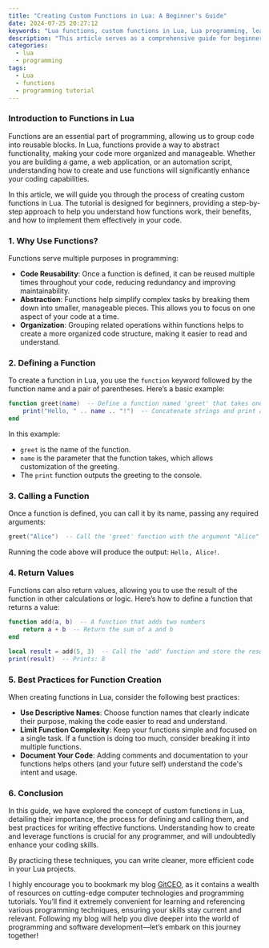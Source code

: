 ```yaml
---
title: "Creating Custom Functions in Lua: A Beginner's Guide"
date: 2024-07-25 20:27:12
keywords: "Lua functions, custom functions in Lua, Lua programming, learn Lua, Lua tutorial for beginners"
description: "This article serves as a comprehensive guide for beginners looking to create custom functions in Lua. We will explore the importance of functions, how to define and call them, and best practices for writing efficient and effective code. We'll also discuss examples of custom functions, providing detailed explanations and code snippets that users can follow along with. By the end of this tutorial, readers will have a solid understanding of function creation and how to leverage them in their Lua projects."
categories:
  - lua
  - programming
tags:
  - Lua
  - functions
  - programming tutorial
---
```


### Introduction to Functions in Lua

Functions are an essential part of programming, allowing us to group code into reusable blocks. In Lua, functions provide a way to abstract functionality, making your code more organized and manageable. Whether you are building a game, a web application, or an automation script, understanding how to create and use functions will significantly enhance your coding capabilities.

In this article, we will guide you through the process of creating custom functions in Lua. The tutorial is designed for beginners, providing a step-by-step approach to help you understand how functions work, their benefits, and how to implement them effectively in your code.

<!-- more -->

### 1. Why Use Functions?

Functions serve multiple purposes in programming:

- **Code Reusability**: Once a function is defined, it can be reused multiple times throughout your code, reducing redundancy and improving maintainability.
- **Abstraction**: Functions help simplify complex tasks by breaking them down into smaller, manageable pieces. This allows you to focus on one aspect of your code at a time.
- **Organization**: Grouping related operations within functions helps to create a more organized code structure, making it easier to read and understand.

### 2. Defining a Function

To create a function in Lua, you use the `function` keyword followed by the function name and a pair of parentheses. Here’s a basic example:

```lua
function greet(name)  -- Define a function named 'greet' that takes one parameter
    print("Hello, " .. name .. "!")  -- Concatenate strings and print a greeting message
end
```

In this example:
- `greet` is the name of the function.
- `name` is the parameter that the function takes, which allows customization of the greeting.
- The `print` function outputs the greeting to the console.

### 3. Calling a Function

Once a function is defined, you can call it by its name, passing any required arguments:

```lua
greet("Alice")  -- Call the 'greet' function with the argument "Alice"
```

Running the code above will produce the output: `Hello, Alice!`.

### 4. Return Values

Functions can also return values, allowing you to use the result of the function in other calculations or logic. Here’s how to define a function that returns a value:

```lua
function add(a, b)  -- A function that adds two numbers
    return a + b  -- Return the sum of a and b
end

local result = add(5, 3)  -- Call the 'add' function and store the result in 'result'
print(result)  -- Prints: 8
```

### 5. Best Practices for Function Creation

When creating functions in Lua, consider the following best practices:

- **Use Descriptive Names**: Choose function names that clearly indicate their purpose, making the code easier to read and understand.
- **Limit Function Complexity**: Keep your functions simple and focused on a single task. If a function is doing too much, consider breaking it into multiple functions.
- **Document Your Code**: Adding comments and documentation to your functions helps others (and your future self) understand the code's intent and usage.

### 6. Conclusion

In this guide, we have explored the concept of custom functions in Lua, detailing their importance, the process for defining and calling them, and best practices for writing effective functions. Understanding how to create and leverage functions is crucial for any programmer, and will undoubtedly enhance your coding skills.

By practicing these techniques, you can write cleaner, more efficient code in your Lua projects.

I highly encourage you to bookmark my blog [GitCEO](https://gitceo.com), as it contains a wealth of resources on cutting-edge computer technologies and programming tutorials. You’ll find it extremely convenient for learning and referencing various programming techniques, ensuring your skills stay current and relevant. Following my blog will help you dive deeper into the world of programming and software development—let’s embark on this journey together!